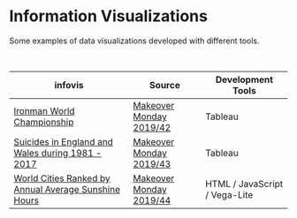 # Information Visualizations

Some examples of data visualizations developed with different tools.

&nbsp;  

| infovis | Source | Development Tools |
| --- | --- | --- |
| [Ironman World Championship](https://alelentini.github.io/infovis/MOM_2019_42.html) | [Makeover Monday 2019/42](https://www.makeovermonday.co.uk/week-42-2019/) | Tableau |
| [Suicides in England and Wales during 1981 - 2017](https://alelentini.github.io/infovis/MOM_2019_43.html) | [Makeover Monday 2019/43](https://www.makeovermonday.co.uk/week-43-2019/) | Tableau |
| [World Cities Ranked by Annual Average Sunshine Hours](https://alelentini.github.io/infovis/infovis-sunshine/index.html) | [Makeover Monday 2019/44](https://www.makeovermonday.co.uk/week-44-2019/) | HTML / JavaScript / Vega-Lite |
